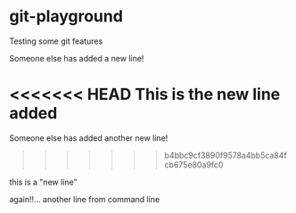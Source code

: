 # git-playground
Testing some git features

Someone else has added a new line!

<<<<<<< HEAD
This is the new line added
=======
Someone else has added another new line!
>>>>>>> b4bbc9cf3890f9578a4bb5ca84fcb675e80a9fc0


this is a "new line"

again!!... another line from command line
